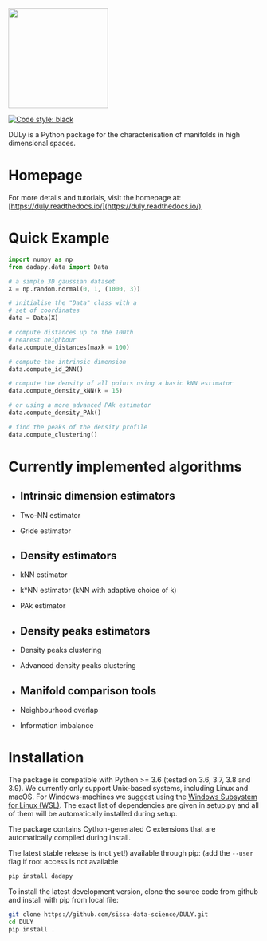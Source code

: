 <img src="https://raw.githubusercontent.com/sissa-data-science/DULY/master/logo/dummy_logo.png" width="200">


[![Code style: black](https://img.shields.io/badge/code%20style-black-000000.svg)](https://github.com/psf/black)


DULy is a Python package for the characterisation of manifolds in high dimensional spaces.


# Homepage
For more details and tutorials, visit the homepage at:
[https://duly.readthedocs.io/](https://duly.readthedocs.io/)

# Quick Example

```python
import numpy as np
from dadapy.data import Data

# a simple 3D gaussian dataset
X = np.random.normal(0, 1, (1000, 3))

# initialise the "Data" class with a
# set of coordinates
data = Data(X)

# compute distances up to the 100th
# nearest neighbour
data.compute_distances(maxk = 100)

# compute the intrinsic dimension
data.compute_id_2NN()

# compute the density of all points using a basic kNN estimator
data.compute_density_kNN(k = 15)

# or using a more advanced PAk estimator
data.compute_density_PAk()

# find the peaks of the density profile
data.compute_clustering()
```

# Currently implemented algorithms

- Intrinsic dimension estimators
	 - 
- Two-NN estimator
- Gride estimator
	
- Density estimators
	- 
-  kNN estimator
- k*NN estimator (kNN with adaptive choice of k)
- PAk estimator

- Density peaks estimators
	- 
-  Density peaks clustering
- Advanced density peaks clustering

- Manifold comparison tools
	- 
- Neighbourhood overlap
- Information imbalance 


# Installation
The package is compatible with Python >= 3.6 (tested on 3.6, 3.7, 3.8 and 3.9). We currently only support Unix-based systems, including Linux and macOS. 
For Windows-machines we suggest using the [Windows Subsystem for Linux (WSL)](https://en.wikipedia.org/wiki/Windows_Subsystem_for_Linux).
The exact list of dependencies are given in setup.py and all of them will be automatically installed during setup.

The package contains Cython-generated C extensions that are automatically compiled during install. 

The latest stable release is (not yet!) available through pip: (add the `--user` flag if root access is not available

```sh
pip install dadapy
```

To install the latest development version, clone the source code from github
and install with pip from local file:

```sh
git clone https://github.com/sissa-data-science/DULY.git
cd DULY
pip install .
```
